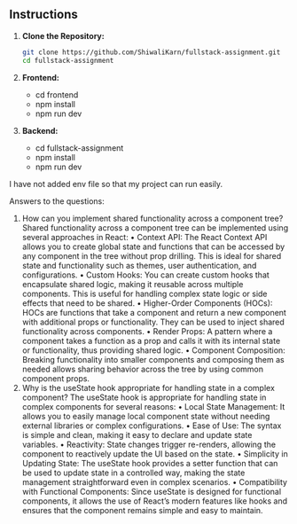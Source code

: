 ## Instructions

1. **Clone the Repository:**

   ```bash
   git clone https://github.com/ShiwaliKarn/fullstack-assignment.git
   cd fullstack-assignment
   ```

2. **Frontend:**

   - cd frontend
   - npm install
   - npm run dev

3. **Backend:**

   - cd fullstack-assignment
   - npm install
   - npm run dev

I have not added env file so that my project can run easily.

Answers to the questions:

1. How can you implement shared functionality across a component tree?
   Shared functionality across a component tree can be implemented using several approaches in React:
   • Context API: The React Context API allows you to create global state and functions that can be accessed by any component in the tree without prop drilling. This is ideal for shared state and functionality such as themes, user authentication, and configurations.
   • Custom Hooks: You can create custom hooks that encapsulate shared logic, making it reusable across multiple components. This is useful for handling complex state logic or side effects that need to be shared.
   • Higher-Order Components (HOCs): HOCs are functions that take a component and return a new component with additional props or functionality. They can be used to inject shared functionality across components.
   • Render Props: A pattern where a component takes a function as a prop and calls it with its internal state or functionality, thus providing shared logic.
   • Component Composition: Breaking functionality into smaller components and composing them as needed allows sharing behavior across the tree by using common component props.
2. Why is the useState hook appropriate for handling state in a complex component?
   The useState hook is appropriate for handling state in complex components for several reasons:
   • Local State Management: It allows you to easily manage local component state without needing external libraries or complex configurations.
   • Ease of Use: The syntax is simple and clean, making it easy to declare and update state variables.
   • Reactivity: State changes trigger re-renders, allowing the component to reactively update the UI based on the state.
   • Simplicity in Updating State: The useState hook provides a setter function that can be used to update state in a controlled way, making the state management straightforward even in complex scenarios.
   • Compatibility with Functional Components: Since useState is designed for functional components, it allows the use of React’s modern features like hooks and ensures that the component remains simple and easy to maintain.
